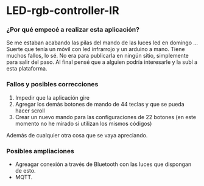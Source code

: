 # LED-rgb-controller-IR

### ¿Por qué empecé a realizar esta aplicación?
Se me estaban acabando las pilas del mando de las luces led en domingo ... Suerte que tenía un móvil con led infrarrojo y un arduino a mano. 
Tiene muchos fallos, lo sé. No era para publicarla en ningún sitio, simplemente para salir del paso. 
Al final pensé que a alguien podría interesarle y la subí a esta plataforma.

### Fallos y posibles correcciones
1. Impedir que la aplicación gire
2. Agregar los demás botones de mando de 44 teclas y que se pueda hacer scroll
3. Crear un nuevo mando para las configuraciones de 22 botones (en este momento no he mirado si utilizan los mismos códigos)

Además de cualquier otra cosa que se vaya apreciando.

### Posibles ampliaciones
* Agreagar conexión a través de Bluetooth con las luces que dispongan de esto.
* MQTT.
